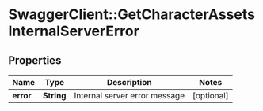 # SwaggerClient::GetCharacterAssetsInternalServerError

## Properties
Name | Type | Description | Notes
------------ | ------------- | ------------- | -------------
**error** | **String** | Internal server error message | [optional] 


